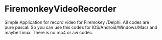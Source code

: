# FiremonkeyVideoRecorder
Simple Application for record video for Firemokey /Delphi.
All codes are pure pascal.
So you can use this codes for IOS/Android/Windows/Mac/ and maybe Linux.
There is no mp4 or avi codec.

